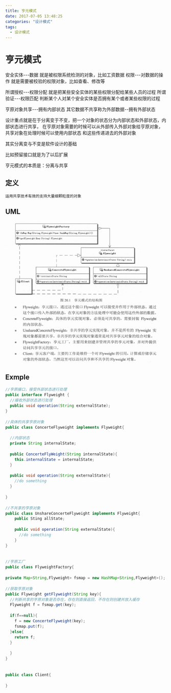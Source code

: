 ```yaml
---
title: 亨元模式
date: 2017-07-05 13:48:25
categories: "设计模式"
tags:
  - 设计模式
---
```

# 亨元模式

安全实体---数据
  就是被权限系统检测的对象，比如工资数据
权限---对数据的操作
  就是需要被校验的权限对象，比如查看、修改等


所谓授权---权限分配
  就是把某些安全实体的某些权限分配给某些人员的过程
所谓验证---权限匹配
  判断某个人对某个安全实体是否拥有某个或者某些权限的过程

亨原对象共享---拥有内部状态
其它数据不共享称为外部数据--拥有外部状态

设计重点就是在于分离变于不变，把一个对象的状态分为内部状态和外部状态，内部状态进行共享，
在亨原对象需要的时候可以从外部传入外部对象给亨原对象，共享对象在处理时候可以使用内部状态
和这些传递进去的外部对象

其实分离变与不变是软件设计的基础

比如预留接口就是为了以后扩展

亨元模式的本质是：分离与共享


## 定义
    运用共享技术有效的支持大量细颗粒度的对象

## UML

![](flyweight/4.png)

## Exmple
```java
//亨原接口，接受外部状态进行处理
public interface Flyweight {
  //接收外部状态进行处理
  public void operation(String externalState);
}

//具体的共享亨原对象
public class ConcerteFlyweight implements Flyweight{

  //内部状态
  private String internalState;

  public ConcerteFlyWeight(String internalState){
    this.internalState = internalState;
  }

  public void operation(String externalState){
    //do something
  }

}

//不共享的亨原对象
public class UnshareConcerteFlyweight implements Flyweight{
    public Sting allState;

    public void operation(String externalState){
      //do something
    }
}


//亨原工厂
public class FlyweightFactory{

private Map<String,Flyweight> fsmap = new HashMap<String,Flyweight>();

//获取亨原对象
public Flyweight getFlyweight(String key){
  //判断共享的亨原对象是否存在，存在则直接返回，不存在则创建并放入缓存
  Flyweight f = fsmap.get(key);

  if(f==null){
    f = new ConcerteFlyweight(key);
    fsmap.put(f);
  }else{
    return f;
  }

  }
}


public class Client{

}


```
